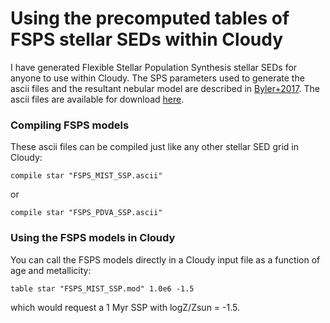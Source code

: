 # Using the precomputed tables of FSPS stellar SEDs within Cloudy

I have generated Flexible Stellar Population Synthesis stellar SEDs for anyone to use within Cloudy.
The SPS parameters used to generate the ascii files and the resultant nebular model are described in [Byler+2017](http://adsabs.harvard.edu/abs/2017ApJ...840...44B). 
The ascii files are available for download [here](https://drive.google.com/open?id=0B2_CMSJX44olb2lqVFJ3bzhRWTA).

### Compiling FSPS models
These ascii files can be compiled just like any other stellar SED grid in Cloudy:
```
compile star "FSPS_MIST_SSP.ascii"
```
or
```
compile star "FSPS_PDVA_SSP.ascii"
```
### Using the FSPS models in Cloudy

You can call the FSPS models directly in a Cloudy input file as a function of age and metallicity:
```
table star "FSPS_MIST_SSP.mod" 1.0e6 -1.5
```
which would request a 1 Myr SSP with logZ/Zsun = -1.5.
